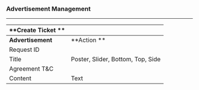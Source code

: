 ### **Advertisement Management**

---

| **Create Ticket ** |  |
| :--- | :--- |
| **Advertisement**  | **Action ** |
| Request ID |  |
| Title  | Poster, Slider, Bottom, Top, Side |
| Agreement T&C |  |
| Content  | Text  |



